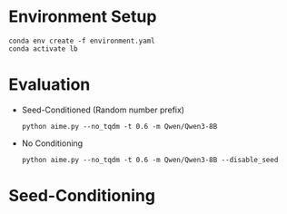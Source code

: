 # Environment Setup
```
conda env create -f environment.yaml
conda activate lb
```

# Evaluation

- Seed-Conditioned (Random number prefix)
  ```
  python aime.py --no_tqdm -t 0.6 -m Qwen/Qwen3-8B
  ```
- No Conditioning
  ```
  python aime.py --no_tqdm -t 0.6 -m Qwen/Qwen3-8B --disable_seed
  ```

# Seed-Conditioning